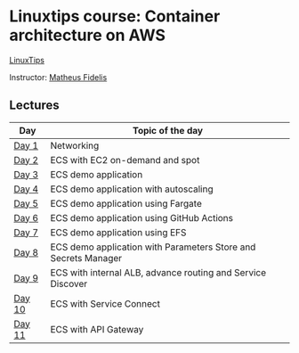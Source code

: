 # Linuxtips course:  Container architecture on AWS

[LinuxTips](https://linuxtips.io/treinamento/arquitetura-de-containers-na-aws/)

Instructor: [Matheus Fidelis](https://linktr.ee/fidelissauro)

## Lectures

| Day                       | Topic of the day                                               |
|---------------------------|----------------------------------------------------------------|
| [Day 1](day1/README.md)   | Networking                                                     |
| [Day 2](day2/README.md)   | ECS with EC2 on-demand and spot                                |
| [Day 3](day3/README.md)   | ECS demo application                                           |
| [Day 4](day4/README.md)   | ECS demo application with autoscaling                          |
| [Day 5](day5/README.md)   | ECS demo application using Fargate                             |
| [Day 6](day6/README.md)   | ECS demo application using GitHub Actions                      |
| [Day 7](day7/README.md)   | ECS demo application using EFS                                 |
| [Day 8](day8/README.md)   | ECS demo application with Parameters Store and Secrets Manager |
| [Day 9](day9/README.md)   | ECS with internal ALB, advance routing and Service Discover    |
| [Day 10](day10/README.md) | ECS with Service Connect                                       |
| [Day 11](day11/README.md) | ECS with API Gateway                                           |

